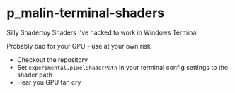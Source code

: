 # p_malin-terminal-shaders

Silly Shadertoy Shaders I've hacked to work in Windows Terminal

Probably bad for your GPU - use at your own risk

* Checkout the repository
* Set `experimental.pixelShaderPath` in your terminal config settings to the shader path
* Hear you GPU fan cry
